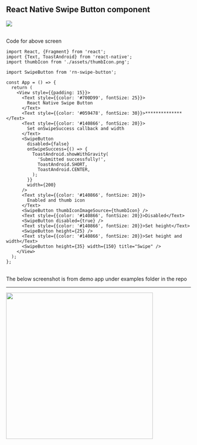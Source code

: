 ## React Native Swipe Button component

![](https://udaysravank.github.io/RNSwipeButton/rn-swipe-button.gif)

<br>
Code for above screen
<br>

```
import React, {Fragment} from 'react';
import {Text, ToastAndroid} from 'react-native';
import thumbIcon from './assets/thumbIcon.png';

import SwipeButton from 'rn-swipe-button';

const App = () => {
  return (
    <View style={{padding: 15}}>
      <Text style={{color: '#700D99', fontSize: 25}}>
        React Native Swipe Button
      </Text>
      <Text style={{color: '#059478', fontSize: 30}}>**************</Text>
      <Text style={{color: '#140866', fontSize: 20}}>
        Set onSwipeSuccess callback and width
      </Text>
      <SwipeButton
        disabled={false}
        onSwipeSuccess={() => {
          ToastAndroid.showWithGravity(
            'Submitted successfully!',
            ToastAndroid.SHORT,
            ToastAndroid.CENTER,
          );
        }}
        width={200}
      />
      <Text style={{color: '#140866', fontSize: 20}}>
        Enabled and thumb icon
      </Text>
      <SwipeButton thumbIconImageSource={thumbIcon} />
      <Text style={{color: '#140866', fontSize: 20}}>Disabled</Text>
      <SwipeButton disabled={true} />
      <Text style={{color: '#140866', fontSize: 20}}>Set height</Text>
      <SwipeButton height={25} />
      <Text style={{color: '#140866', fontSize: 20}}>Set height and width</Text>
      <SwipeButton height={35} width={150} title="Swipe" />
    </View>
  );
};
```

<br>
The below screenshot is from demo app under examples folder in the repo
<hr>
<img src="https://udaysravank.github.io/RNSwipeButton/rn-swipe-button.png" width="400" />

